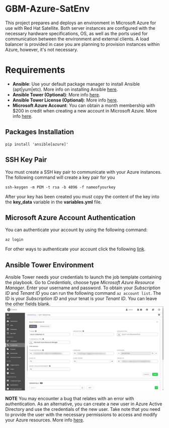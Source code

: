 # GBM-Azure-SatEnv
This project prepares and deploys an environment in Microsoft Azure for use with Red Hat Satellite. Both server instances are configured with the necessary hardware specifications, OS, as well as the ports used for communication between the environment and external clients. A load balancer is provided in case you are planning to provision instances within Azure, however, it's not necessary.
# Requirements
- **Ansible**: Use your default package manager to install Ansible (apt|yum|etc). More info on installing Ansible [here](https://docs.ansible.com/ansible/latest/installation_guide/intro_installation.html).
- **Ansible Tower (Optional)**: More info [here](https://docs.ansible.com/ansible-tower/2.2.2/html/quickinstall/index.html).
- **Ansible Tower License (Optional)**: More info [here](https://www.redhat.com/en/technologies/management/ansible/try-it). 
- **Microsoft Azure Account**: You can obtain a month membership with $200 in credit when creating a new account in Microsoft Azure. More info [here](https://azure.microsoft.com/en-us/free/). 

## Packages Installation 
```
pip install 'ansible[azure]'
```

## SSH Key Pair
You must create a SSH key pair to communicate with your Azure instances. The following command will create a key pair for you 
```
ssh-keygen -m PEM -t rsa -b 4096 -f nameofyourkey
```
After your key has been created you must copy the content of the key into the **key_data** variable in the **variables.yml** file.

## Microsoft Azure Account Authentication
You can authenticate your account by using the following command:
```
az login
```
For other ways to authenticate your account click the following [link](https://docs.ansible.com/ansible/latest/scenario_guides/guide_azure.html#providing-credentials-to-azure-modules).

## Ansible Tower Environment
Ansible Tower needs your credentials to launch the job template containing the playbook. Go to *Credentials*, choose type *Microsoft Azure Resource Manager*. Enter your username and password. To obtain your *Subscription ID* and *Tenant ID* you can run the following command `az account list`. The ID is your *Subscription ID* and your tenat is your *Tenant ID*. You can leave the other fields blank. 
![azureinfocredentials](screenshots/azurecredentials.png?raw=true)

**NOTE** You may encounter a bug that relates with an error with authentication. As an alternative, you can create a new user in Azure Active Directory and use the credentials of the new user. Take note that you need to provide the user with the necessary permissions to access and modify your Azure resources. More info [here](https://docs.microsoft.com/en-us/azure/active-directory/fundamentals/add-users-azure-active-directory).  
